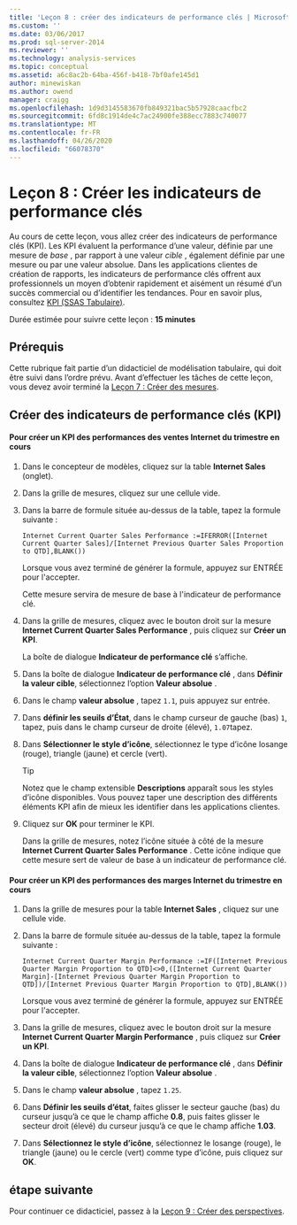 ```yaml
---
title: 'Leçon 8 : créer des indicateurs de performance clés | Microsoft Docs'
ms.custom: ''
ms.date: 03/06/2017
ms.prod: sql-server-2014
ms.reviewer: ''
ms.technology: analysis-services
ms.topic: conceptual
ms.assetid: a6c8ac2b-64ba-456f-b418-7bf0afe145d1
author: minewiskan
ms.author: owend
manager: craigg
ms.openlocfilehash: 1d9d3145583670fb849321bac5b57928caacfbc2
ms.sourcegitcommit: 6fd8c1914de4c7ac24900fe388ecc7883c740077
ms.translationtype: MT
ms.contentlocale: fr-FR
ms.lasthandoff: 04/26/2020
ms.locfileid: "66078370"
---
```

# <a name="lesson-8-create-key-performance-indicators"></a>Leçon 8 : Créer les indicateurs de performance clés
  Au cours de cette leçon, vous allez créer des indicateurs de performance clés (KPI). Les KPI évaluent la performance d’une valeur, définie par une mesure de *base* , par rapport à une valeur *cible* , également définie par une mesure ou par une valeur absolue. Dans les applications clientes de création de rapports, les indicateurs de performance clés offrent aux professionnels un moyen d’obtenir rapidement et aisément un résumé d’un succès commercial ou d’identifier les tendances. Pour en savoir plus, consultez [KPI &#40;SSAS Tabulaire&#41;](tabular-models/kpis-ssas-tabular.md).  
  
 Durée estimée pour suivre cette leçon : **15 minutes**  
  
## <a name="prerequisites"></a>Prérequis  
 Cette rubrique fait partie d’un didacticiel de modélisation tabulaire, qui doit être suivi dans l’ordre prévu. Avant d’effectuer les tâches de cette leçon, vous devez avoir terminé la [Leçon 7 : Créer des mesures](lesson-6-create-measures.md).  
  
## <a name="create-key-performance-indicators"></a>Créer des indicateurs de performance clés (KPI)  
  
#### <a name="to-create-an-internet-current-quarter-sales-performance-kpi"></a>Pour créer un KPI des performances des ventes Internet du trimestre en cours  
  
1.  Dans le concepteur de modèles, cliquez sur la table **Internet Sales** (onglet).  
  
2.  Dans la grille de mesures, cliquez sur une cellule vide.  
  
3.  Dans la barre de formule située au-dessus de la table, tapez la formule suivante :  
  
     `Internet Current Quarter Sales Performance :=IFERROR([Internet Current Quarter Sales]/[Internet Previous Quarter Sales Proportion to QTD],BLANK())`  
  
     Lorsque vous avez terminé de générer la formule, appuyez sur ENTRÉE pour l'accepter.  
  
     Cette mesure servira de mesure de base à l'indicateur de performance clé.  
  
4.  Dans la grille de mesures, cliquez avec le bouton droit sur la mesure **Internet Current Quarter Sales Performance** , puis cliquez sur **Créer un KPI**.  
  
     La boîte de dialogue **Indicateur de performance clé** s’affiche.  
  
5.  Dans la boîte de dialogue **Indicateur de performance clé** , dans **Définir la valeur cible**, sélectionnez l’option **Valeur absolue** .  
  
6.  Dans le champ **valeur absolue** , tapez `1.1`, puis appuyez sur entrée.  
  
7.  Dans **définir les seuils d’État**, dans le champ curseur de gauche (bas) `1`, tapez, puis dans le champ curseur de droite (élevé), `1.07`tapez.  
  
8.  Dans **Sélectionner le style d’icône**, sélectionnez le type d’icône losange (rouge), triangle (jaune) et cercle (vert).  
  
    > [!TIP]  
    >  Notez que le champ extensible **Descriptions** apparaît sous les styles d’icône disponibles. Vous pouvez taper une description des différents éléments KPI afin de mieux les identifier dans les applications clientes.  
  
9. Cliquez sur **OK** pour terminer le KPI.  
  
     Dans la grille de mesures, notez l’icône située à côté de la mesure **Internet Current Quarter Sales Performance** . Cette icône indique que cette mesure sert de valeur de base à un indicateur de performance clé.  
  
#### <a name="to-create-an-internet-current-quarter-margin-performance-kpi"></a>Pour créer un KPI des performances des marges Internet du trimestre en cours  
  
1.  Dans la grille de mesures pour la table **Internet Sales** , cliquez sur une cellule vide.  
  
2.  Dans la barre de formule située au-dessus de la table, tapez la formule suivante :  
  
     `Internet Current Quarter Margin Performance :=IF([Internet Previous Quarter Margin Proportion to QTD]<>0,([Internet Current Quarter Margin]-[Internet Previous Quarter Margin Proportion to QTD])/[Internet Previous Quarter Margin Proportion to QTD],BLANK())`  
  
     Lorsque vous avez terminé de générer la formule, appuyez sur ENTRÉE pour l'accepter.  
  
3.  Dans la grille de mesures, cliquez avec le bouton droit sur la mesure **Internet Current Quarter Margin Performance** , puis cliquez sur **Créer un KPI**.  
  
4.  Dans la boîte de dialogue **Indicateur de performance clé** , dans **Définir la valeur cible**, sélectionnez l’option **Valeur absolue** .  
  
5.  Dans le champ **valeur absolue** , tapez `1.25`.  
  
6.  Dans **Définir les seuils d’état**, faites glisser le secteur gauche (bas) du curseur jusqu’à ce que le champ affiche **0.8**, puis faites glisser le secteur droit (élevé) du curseur jusqu’à ce que le champ affiche **1.03**.  
  
7.  Dans **Sélectionnez le style d’icône**, sélectionnez le losange (rouge), le triangle (jaune) ou le cercle (vert) comme type d’icône, puis cliquez sur **OK**.  
  
## <a name="next-step"></a>étape suivante  
 Pour continuer ce didacticiel, passez à la [Leçon 9 : Créer des perspectives](lesson-8-create-perspectives.md).  
  
  
